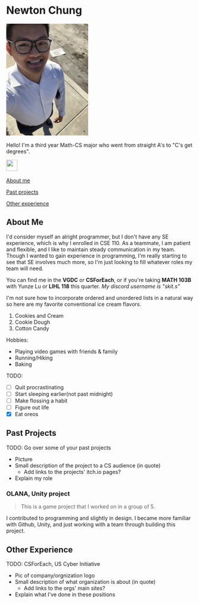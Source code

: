 # Newton Chung 
<img src="TCWGlobal_Selfie.jpg" title="I stepped in dog poop after taking this picture" height="300" width="220">

Hello! I'm a third year Math-CS major who went from straight A's to "C's get degrees".

<img src="https://www.dictionary.com/e/wp-content/uploads/2018/03/This-is-Fine-300x300.jpg" height="30" width="30">

[About me](https://github.com/NewtonLC/CSE110/edit/main/index.md#about-me)

[Past projects](https://github.com/NewtonLC/CSE110/edit/main/index.md#past-projects)

[Other experience](https://github.com/NewtonLC/CSE110/edit/main/index.md#other-experience)


## About Me

I'd consider myself an alright programmer, but I don't have any SE experience, which is why I enrolled in CSE 110.
As a teammate, I am patient and flexible, and I like to maintain steady communication in my team. Though I wanted to gain experience in programming,
I'm really starting to see that SE involves much more, so I'm just looking to fill whatever roles my team will need.

You can find me in the **VGDC** or **CSForEach**, or if you're taking **MATH 103B** with Yunze Lu or **LIHL 118** this quarter. *My discord username is "skit.s"*

I'm not sure how to incorporate ordered and unordered lists in a natural way so here are my favorite conventional ice cream flavors.
1. Cookies and Cream
2. Cookie Dough
3. Cotton Candy

Hobbies:
- Playing video games with friends & family
- Running/Hiking
- Baking

TODO:
- [ ] Quit procrastinating
- [ ] Start sleeping earlier(not past midnight)
- [ ] Make flossing a habit
- [ ] Figure out life
- [x] Eat oreos

## Past Projects

TODO: Go over some of your past projects
- Picture
- Small description of the project to a CS audience (in quote)
  - Add links to the projects' itch.io pages? []()
- Explain my role

### OLANA, Unity project

> This is a game project that I worked on in a group of 5.

I contributed to programming and slightly in design. I became more familiar with Github, Unity, and just working with a team through building this project.

## Other Experience

TODO: CSForEach, US Cyber Initiative
- Pic of company/orgnization logo
- Small description of what organization is about (in quote)
  - Add links to the orgs' main sites? []()
- Explain what I've done in these positions
